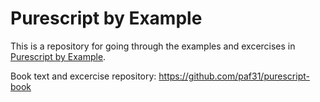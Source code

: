 # Purescript by Example

This is a repository for going through the examples and excercises in
[Purescript by Example](https://leanpub.com/purescript).

Book text and excercise repository: https://github.com/paf31/purescript-book
